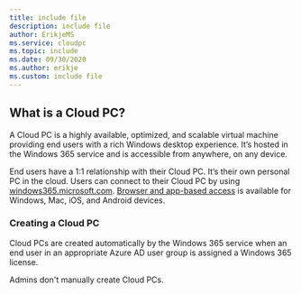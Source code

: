 ```yaml
---
title: include file
description: include file
author: ErikjeMS  
ms.service: cloudpc
ms.topic: include
ms.date: 09/30/2020
ms.author: erikje
ms.custom: include file
---
```


## What is a Cloud PC?

A Cloud PC is a highly available, optimized, and scalable virtual machine providing end users with a rich Windows desktop experience. It’s hosted in the Windows 365 service and is accessible from anywhere, on any device.

End users have a 1:1 relationship with their Cloud PC. It’s their own personal PC in the cloud. Users can connect to their Cloud PC by using [windows365.microsoft.com](https://windows365.microsoft.com/). [Browser and app-based access](end-user-access-cloud-pc.md) is available for Windows, Mac, iOS, and Android devices.

### Creating a Cloud PC

Cloud PCs are created automatically by the Windows 365 service when an end user in an appropriate Azure AD user group is assigned a Windows 365 license.

Admins don't manually create Cloud PCs.